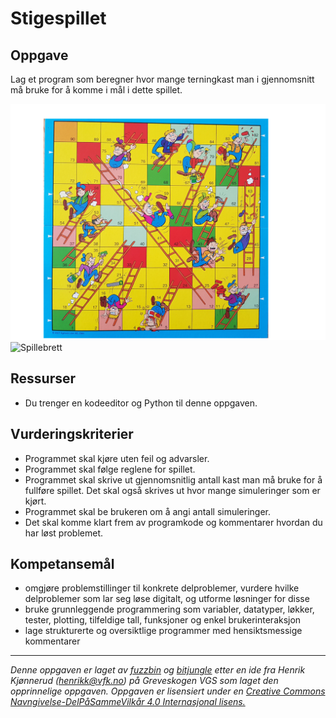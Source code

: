# Stigespillet

## Oppgave

Lag et program som beregner hvor mange terningkast man i gjennomsnitt må bruke for å komme i mål i dette spillet.

<img src="./img/stigespill_brett.png" alt="Spillebrett" width="800"/>
<img src="./img/stigespill_regler.png" alt="Spillebrett" width="800"/>

## Ressurser

* Du trenger en kodeeditor og Python til denne oppgaven.

## Vurderingskriterier

* Programmet skal kjøre uten feil og advarsler.
* Programmet skal følge reglene for spillet.
* Programmet skal skrive ut gjennomsnitlig antall kast man må bruke for å fullføre spillet. Det skal også skrives ut hvor mange simuleringer som er kjørt.
* Programmet skal be brukeren om å angi antall simuleringer.
* Det skal komme klart frem av programkode og kommentarer hvordan du har løst problemet.

## Kompetansemål

* omgjøre problemstillinger til konkrete delproblemer, vurdere hvilke delproblemer som lar seg løse digitalt, og utforme løsninger for disse
* bruke grunnleggende programmering som variabler, datatyper, løkker, tester, plotting, tilfeldige tall, funksjoner og enkel brukerinteraksjon
* lage strukturerte og oversiktlige programmer med hensiktsmessige kommentarer

---

_Denne oppgaven er laget av [fuzzbin](https://github.com/fuzzbin) og [bitjungle](https://github.com/bitjungle) etter en ide fra Henrik Kjønnerud (henrikk@vfk.no) på Greveskogen VGS som laget den opprinnelige oppgaven. Oppgaven er lisensiert under en [Creative Commons Navngivelse-DelPåSammeVilkår 4.0 Internasjonal lisens.](http://creativecommons.org/licenses/by-sa/4.0/)_
